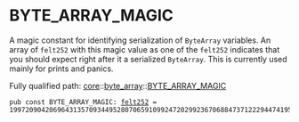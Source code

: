 # BYTE_ARRAY_MAGIC

A magic constant for identifying serialization of `ByteArray` variables. An array of `felt252`
with this magic value as one of the `felt252` indicates that you should expect right after it a
serialized `ByteArray`. This is currently used mainly for prints and panics.

Fully qualified path: [core](./core.md)::[byte_array](./core-byte_array.md)::[BYTE_ARRAY_MAGIC](./core-byte_array-BYTE_ARRAY_MAGIC.md)

<pre><code class="language-cairo">pub const BYTE_ARRAY_MAGIC: <a href="core-felt252.html">felt252</a> = 1997209042069643135709344952807065910992472029923670688473712229447419591075;</code></pre>


